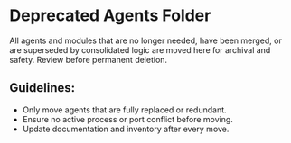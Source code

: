 # Deprecated Agents Folder

All agents and modules that are no longer needed, have been merged, or are superseded by consolidated logic are moved here for archival and safety. Review before permanent deletion.

## Guidelines:
- Only move agents that are fully replaced or redundant.
- Ensure no active process or port conflict before moving.
- Update documentation and inventory after every move.
